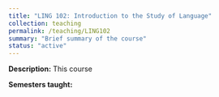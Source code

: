 ```yaml
---
title: "LING 102: Introduction to the Study of Language"
collection: teaching
permalink: /teaching/LING102
summary: "Brief summary of the course"
status: "active"
---
```


**Description:** This course  

**Semesters taught:** 